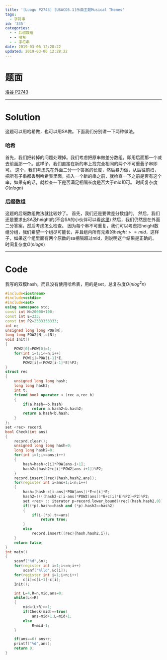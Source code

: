 ```yaml
---
title: '[Luogu P2743] [USACO5.1]乐曲主题Musical Themes'
tags:
  - 字符串
id: '335'
categories:
  - - 后缀数组
  - - 哈希
  - - 字符串
date: 2019-03-06 12:28:22
updated: 2019-03-06 12:28:22
---
```


# 题面

[洛谷 P2743](https://www.luogu.org/problemnew/show/P2743)

* * *

# Solution

这题可以用哈希做，也可以用SA做。下面我们分别讲一下两种做法。

### 哈希

首先，我们把转掉的问题处理掉。我们考虑把原串做差分数组，即用后面那一个减去前面那一个。这样子，我们直接在新的串上找完全相同的两个不可重叠子串即可。 这个，我们考虑先在外面二分一个答案的长度，然后暴力做，从后往前扫，把所有子串都丢到哈希表里面，插入一个新的串之前，就检查一下之前是否有这个串，如果有的话，就检查一下是否满足相隔长度是否大于mid即可。 时间复杂度$O(nlogn)$

### 后缀数组

这题的后缀数组做法就比较妙了。 首先，我们还是要做差分数组的。 然后，我们还是要求出SA及height的(不会SA的小伙伴可以看[这里](https://www.goldenpotato.cn/字符串/后缀数组sa学习笔记/)) 然后，我们仍然是在外面二分答案，然后考虑怎么检查。 因为每个串不可重复，我们可以考虑把height数组分组，我们希望一个组尽可能长，并且组内所有元素的$height>=mid$，这样子，如果这个组里面有两个原数的sa相隔超过mid，则说明这个结果是正确的。 时间复杂度$O(nlogn)$

* * *

# Code

我写的双模hash，而且没有使用哈希表，用的是set，总复杂度$O(nlog^2n)$

```cpp
#include<iostream>
#include<cstdio>
#include<set>
using namespace std;
const int N=20000+100;
const int E=233;
const int P2=2333333333;
int n;
unsigned long long POW[N];
long long POW2[N],c[N];
void Init()
{
    POW2[0]=POW[0]=1;
    for(int i=1;i<=n;i++)
        POW[i]=POW[i-1]*E,
        POW2[i]=(POW2[i-1]*E)%P2;
}
struct rec
{
    unsigned long long hash;
    long long hash2;
    int t;
    friend bool operator < (rec a,rec b)
    {
        if(a.hash==b.hash)
            return a.hash2<b.hash2;
        return a.hash<b.hash;
    }
};
set <rec> record;
bool Check(int ans)
{
    record.clear();
    unsigned long long hash=0;
    long long hash2=0;
    for(int i=1;i<=ans;i++)
    {
        hash=hash+c[i]*POW[ans-i+1];
        hash2=(hash2+c[i]*POW2[ans-i+1])%P2;    
    }
    record.insert((rec){hash,hash2,ans});
    for(register int i=ans+1;i<n;i++)
    {
        hash=(hash-c[i-ans]*POW[ans])*E+c[i]*E;
        hash2=((((hash2-c[i-ans]*POW2[ans])*E+c[i]*E)%P2)+P2)%P2;
        set <rec> :: iterator p=record.lower_bound((rec){hash,hash2,0});
        if((*p).hash==hash and (*p).hash2==hash2)
        {
            if(i-(*p).t>=ans)
                return true;
        }
        else
            record.insert((rec){hash,hash2,i});
    }       
    return false;
}
int main()
{
    scanf("%d",&n);
    for(register int i=1;i<=n;i++)
        scanf("%lld",&c[i]);
    for(register int i=1;i<n;i++)
        c[i]=c[i+1]-c[i];
    Init();

    int L=4,R=n,mid,ans=0;
    while(L<=R)
    {
        mid=(L+R)>>1;
        if(Check(mid)==true)
            ans=mid+1,L=mid+1;
        else
            R=mid-1;
    }

    if(ans==6) ans++;
    printf("%d",ans);
    return 0;
}

```
